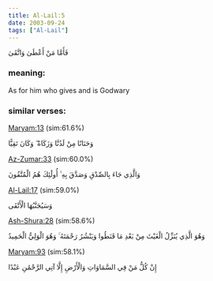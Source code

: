 ```yaml
---
title: Al-Lail:5
date: 2003-09-24
tags: ["Al-Lail"]
---
```

فَأَمَّا مَنْ أَعْطَىٰ وَاتَّقَىٰ
### meaning: 
As for him who gives and is Godwary
### similar verses: 

[Maryam:13](/19/13) (sim:61.6%)

وَحَنَانًا مِنْ لَدُنَّا وَزَكَاةً ۖ وَكَانَ تَقِيًّا

[Az-Zumar:33](/39/33) (sim:60.0%)

وَالَّذِي جَاءَ بِالصِّدْقِ وَصَدَّقَ بِهِ ۙ أُولَٰئِكَ هُمُ الْمُتَّقُونَ

[Al-Lail:17](/92/17) (sim:59.0%)

وَسَيُجَنَّبُهَا الْأَتْقَى

[Ash-Shura:28](/42/28) (sim:58.6%)

وَهُوَ الَّذِي يُنَزِّلُ الْغَيْثَ مِنْ بَعْدِ مَا قَنَطُوا وَيَنْشُرُ رَحْمَتَهُ ۚ وَهُوَ الْوَلِيُّ الْحَمِيدُ

[Maryam:93](/19/93) (sim:58.1%)

إِنْ كُلُّ مَنْ فِي السَّمَاوَاتِ وَالْأَرْضِ إِلَّا آتِي الرَّحْمَٰنِ عَبْدًا
